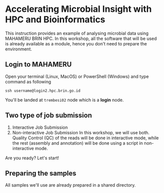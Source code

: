 # Accelerating Microbial Insight with HPC and Bioinformatics

This instruction provides an example of analysing microbial data using MAHAMERU BRIN HPC. In this workshop, all the software that will be used is already available as a module, hence you don't need to prepare the environment.

## Login to MAHAMERU
Open your terminal (Linux, MacOS) or PowerShell (Windows) and type command as following
```
ssh username@login2.hpc.brin.go.id
```
You'll be landed at `trembesi02` node which is a **login** node.

## Two type of job submission
1. Interactive Job Submission
2. Non-interactive Job Submission
In this workshop, we will use both. Quality Control (QC) of the reads will be done in interactive mode, while the rest (assembly and annotation) will be done using a script in non-interactive mode.

Are you ready? Let's start!

## Preparing the samples
All samples we'll use are already prepared in a shared directory.

